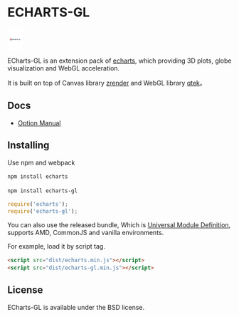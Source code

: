 # ECHARTS-GL

<a href="http://echarts.baidu.com">
    <img style="vertical-align: top;" src="./asset/logo.svg?raw=true" alt="logo" height="50px">
</a>

ECharts-GL is an extension pack of [echarts](http://echarts.baidu.com), which providing 3D plots, globe visualization and WebGL acceleration.

It is built on top of Canvas library [zrender](https://github.com/ecomfe/zrender) and WebGL library [qtek](https://github.com/pissang/qtek)。

## Docs

+ [Option Manual](https://ecomfe.github.io/echarts-doc/public/cn/option-gl.html)

## Installing

Use npm and webpack

```
npm install echarts

npm install echarts-gl
```

```js
require('echarts');
require('echarts-gl');
```

You can also use the released bundle, Which is [Universal Module Definition](https://github.com/umdjs/umd), supports AMD, CommonJS and vanilla environments.

For example, load it by script tag.
```html
<script src="dist/echarts.min.js"></script>
<script src="dist/echarts-gl.min.js"></script>
```


## License

ECharts-GL is available under the BSD license.